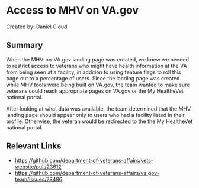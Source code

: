 # Access to MHV on VA.gov

Created by: Daniel Cloud

## Summary

When the MHV-on-VA.gov landing page was created, we knew we needed to restrict access to veterans who might have health information at the VA from being seen at a facility, in addition to using feature flags to roll this page out to a percentage of users. Since the landing page was created while MHV tools were being built on VA.gov, the team wanted to make sure veterans could reach appropriate pages on VA.gov or the My HealtheVet national portal.

After looking at what data was available, the team determined that the MHV landing page should appear only to users who had a facility listed in their profile. Otherwise, the veteran would be redirected to the the My HealtheVet national portal.



## Relevant Links

- https://github.com/department-of-veterans-affairs/vets-website/pull/23612
- https://github.com/department-of-veterans-affairs/va.gov-team/issues/78486
